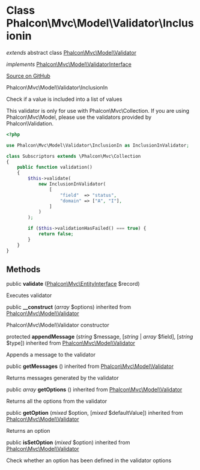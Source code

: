 # Class **Phalcon\\Mvc\\Model\\Validator\\Inclusionin**

*extends* abstract class [Phalcon\Mvc\Model\Validator](/[[language]]/[[version]]/api/Phalcon_Mvc_Model_Validator)

*implements* [Phalcon\Mvc\Model\ValidatorInterface](/[[language]]/[[version]]/api/Phalcon_Mvc_Model_ValidatorInterface)

<a href="https://github.com/phalcon/cphalcon/blob/master/phalcon/mvc/model/validator/inclusionin.zep" class="btn btn-default btn-sm">Source on GitHub</a>

Phalcon\\Mvc\\Model\\Validator\\InclusionIn

Check if a value is included into a list of values

This validator is only for use with Phalcon\\Mvc\\Collection. If you are using
Phalcon\\Mvc\\Model, please use the validators provided by Phalcon\\Validation.

```php
<?php

use Phalcon\Mvc\Model\Validator\InclusionIn as InclusionInValidator;

class Subscriptors extends \Phalcon\Mvc\Collection
{
    public function validation()
    {
        $this->validate(
            new InclusionInValidator(
                [
                    "field"  => "status",
                    "domain" => ["A", "I"],
                ]
            )
        );

        if ($this->validationHasFailed() === true) {
            return false;
        }
    }
}

```


## Methods
public  **validate** ([Phalcon\Mvc\EntityInterface](/[[language]]/[[version]]/api/Phalcon_Mvc_EntityInterface) $record)

Executes validator



public  **__construct** (*array* $options) inherited from [Phalcon\Mvc\Model\Validator](/[[language]]/[[version]]/api/Phalcon_Mvc_Model_Validator)

Phalcon\\Mvc\\Model\\Validator constructor



protected  **appendMessage** (*string* $message, [*string* | *array* $field], [*string* $type]) inherited from [Phalcon\Mvc\Model\Validator](/[[language]]/[[version]]/api/Phalcon_Mvc_Model_Validator)

Appends a message to the validator



public  **getMessages** () inherited from [Phalcon\Mvc\Model\Validator](/[[language]]/[[version]]/api/Phalcon_Mvc_Model_Validator)

Returns messages generated by the validator



public *array* **getOptions** () inherited from [Phalcon\Mvc\Model\Validator](/[[language]]/[[version]]/api/Phalcon_Mvc_Model_Validator)

Returns all the options from the validator



public  **getOption** (*mixed* $option, [*mixed* $defaultValue]) inherited from [Phalcon\Mvc\Model\Validator](/[[language]]/[[version]]/api/Phalcon_Mvc_Model_Validator)

Returns an option



public  **isSetOption** (*mixed* $option) inherited from [Phalcon\Mvc\Model\Validator](/[[language]]/[[version]]/api/Phalcon_Mvc_Model_Validator)

Check whether an option has been defined in the validator options



